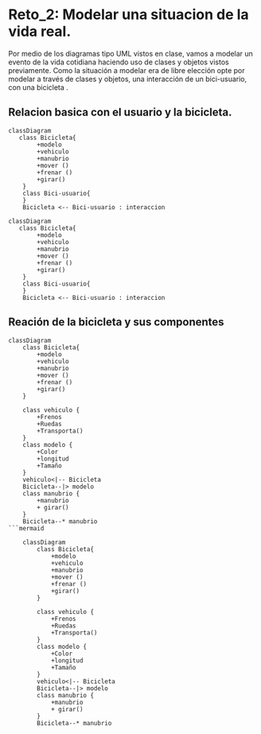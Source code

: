 # Reto_2: Modelar una situacion de la vida real.
Por medio de los diagramas tipo UML vistos en clase, vamos a modelar un evento de la vida cotidiana haciendo uso de clases y objetos vistos previamente. Como la situación a modelar era de libre elección opte por modelar a través de clases y objetos, una interacción de un bici-usuario, con una bicicleta .

## Relacion basica con el usuario y la bicicleta.

```mermaid
classDiagram
   class Bicicleta{
        +modelo
        +vehiculo
        +manubrio
        +mover ()
        +frenar ()
        +girar()
    }
    class Bici-usuario{
    }
    Bicicleta <-- Bici-usuario : interaccion
```

    classDiagram
       class Bicicleta{
            +modelo
            +vehiculo
            +manubrio
            +mover ()
            +frenar ()
            +girar()
        }
        class Bici-usuario{
        }
        Bicicleta <-- Bici-usuario : interaccion

## Reación de la bicicleta y sus componentes

```mermaid
classDiagram
    class Bicicleta{
        +modelo
        +vehiculo
        +manubrio
        +mover ()
        +frenar ()
        +girar()
    }

    class vehiculo {
        +Frenos
        +Ruedas
        +Transporta()
    }
    class modelo {
        +Color 
        +longitud
        +Tamaño
    }
    vehiculo<|-- Bicicleta
    Bicicleta--|> modelo
    class manubrio {
        +manubrio
        + girar()
    }
    Bicicleta--* manubrio
```mermaid
    
    classDiagram
        class Bicicleta{
            +modelo
            +vehiculo
            +manubrio
            +mover ()
            +frenar ()
            +girar()
        }
    
        class vehiculo {
            +Frenos
            +Ruedas
            +Transporta()
        }
        class modelo {
            +Color 
            +longitud
            +Tamaño
        }
        vehiculo<|-- Bicicleta
        Bicicleta--|> modelo
        class manubrio {
            +manubrio
            + girar()
        }
        Bicicleta--* manubrio
    

